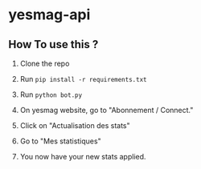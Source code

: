# yesmag-api
 
## How To use this ?
1. Clone the repo
2. Run `pip install -r requirements.txt`
3. Run `python bot.py`

4. On yesmag website, go to "Abonnement / Connect." 
5. Click on "Actualisation des stats"
6. Go to "Mes statistiques"
7. You now have your new stats applied.